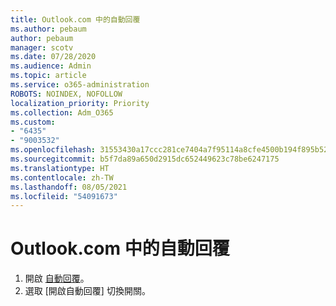 ```yaml
---
title: Outlook.com 中的自動回覆
ms.author: pebaum
author: pebaum
manager: scotv
ms.date: 07/28/2020
ms.audience: Admin
ms.topic: article
ms.service: o365-administration
ROBOTS: NOINDEX, NOFOLLOW
localization_priority: Priority
ms.collection: Adm_O365
ms.custom:
- "6435"
- "9003532"
ms.openlocfilehash: 31553430a17ccc281ce7404a7f95114a8cfe4500b194f895b5290268e22be383
ms.sourcegitcommit: b5f7da89a650d2915dc652449623c78be6247175
ms.translationtype: HT
ms.contentlocale: zh-TW
ms.lasthandoff: 08/05/2021
ms.locfileid: "54091673"
---
```

# <a name="automatic-replies-in-outlookcom"></a>Outlook.com 中的自動回覆

1. 開啟 [自動回覆](https://go.microsoft.com/fwlink/?linkid=2143007)。
2. 選取 [開啟自動回覆] 切換開關。
